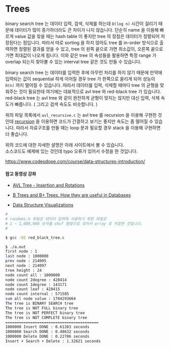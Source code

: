 # Trees


binary search tree 는 데이터 입력, 검색, 삭제를 하는데 `O(log n)` 시간이 걸리기 때문에
데이터가 많이 증가하더라도 큰 차이가 나지 않습니다.
단순히 name 을 이용해 빠르게 value 값을 찾을 때는 hash table 이 좋지만 tree 의 장점은
데이터가 정렬되어 저장된다는 점입니다.
따라서 따로 sorting 을 하지 않아도 tree 를 in-order 방식으로 출력하면 정렬된 결과를 얻을 수 있고,
tree 의 왼쪽 끝으로 가면 최소값이, 오른쪽 끝으로 가면 최대값이 나오게 됩니다.
이와 같은 tree 의 속성들을 활용하면 특정 range 가 overlap 되는지 찾아볼 수 있는
interval tree 같은 것도 만들 수 있습니다.


binary search tree 는 데이터를 입력한 후에 아무런 처리를 하지 않기 때문에 만약에
입력되는 값이 sequential 하게 이어질 경우 tree 가 한쪽으로 쏠리게 되어 성능이 `O(n)` 까지
떨어질 수 있습니다.
따라서 데이터를 입력, 삭제할 때마다 tree 의 균형을 맞춰주는 것이 필요한데
여기에는 대표적으로 avl tree 와 red-black tree 가 있습니다.
red-black tree 는 avl tree 와 같이 완전하게 균형이 맞지는 않지만 대신 입력, 삭제 속도가
빠릅니다. ( 그리고 검색 속도도 비슷합니다. )


위의 파일 목록에서 `avl_recursive.c` 는 avl tree 를 recursion 을 이용해 구현한 것인데
[recursion](https://dev.to/rohit/demystifying-tail-call-optimization-5bf3) 을 이용하면 코드가 간결하고 보기는 좋지만 속도는 좀 떨어질 수 있습니다.
따라서 자료구조를 만들 때는 loop 문과 필요할 경우 stack 을 이용해 구현하면 더 좋습니다.


위의 코드에 대한 자세한 설명은 아래 사이트에서 볼 수 있습니다.  
소스코드도 예제에 있는 것인데 typo 오류가 있어서 수정을 한 것입니다.

https://www.codesdope.com/course/data-structures-introduction/

#### 참고 동영상 강좌 

- [AVL Tree - Insertion and Rotations](https://youtu.be/jDM6_TnYIqE)

- [B Trees and B+ Trees. How they are useful in Databases](https://youtu.be/aZjYr87r1b8)

- [Data Structure Visualizations](https://www.cs.usfca.edu/~galles/visualization/Algorithms.html)


```sh
#
# randoms.h 파일은 데이터 입력에 사용하기 위한 파일로 
# 1 ~ 1,000,000 숫자를 shuf 명령으로 섞어서 array 로 저장한 것입니다.
#

$ gcc -O2 red_black_tree.c

$ ./a.out 
first node : 1
last node : 1000000
prev node : 214095
next node : 214097
tree height : 24
node count all : 1000000
node count 2degree : 428414
node count 1degree : 143171
node count leaf : 428415
node count internal : 571585
sum all node value : 1784293664
The tree is BINARY SEARCH tree
The tree is NOT FULL binary tree
The tree is NOT PERFECT binary tree
The tree is NOT COMPLETE binary tree
=========================================
1000000 Insert DONE : 0.61283 seconds
1000000 Search DONE : 0.48632 seconds
1000000 Delete DONE : 0.22706 seconds
Insert + Search + Delete : 1.32621 seconds
```
